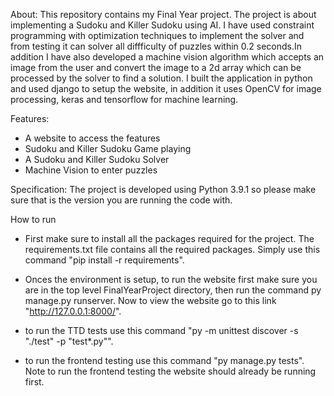 About:
This repository contains my Final Year project. The project is about implementing a Sudoku and Killer Sudoku using AI. I have used
constraint programming with optimization techniques to implement the solver and from testing it can solver all diffficulty of puzzles
within 0.2 seconds.In addition I have also developed a machine vision algorithm which accepts an image from the user and convert the image to a 2d array which can be processed by the solver to find a solution. I built the application in python and used django to setup the website, in
addition it uses OpenCV for image processing, keras and tensorflow for machine learning.

Features:

- A website to access the features
- Sudoku and Killer Sudoku Game playing
- A Sudoku and Killer Sudoku Solver
- Machine Vision to enter puzzles

Specification:
The project is developed using Python 3.9.1 so please make sure that is the version you are running the code with.

How to run

- First make sure to install all the packages required for the project. The requirements.txt file contains all the required
  packages. Simply use this command "pip install -r requirements".
- Onces the environment is setup, to run the website first make sure you are in the top level FinalYearProject directory, then run
  the command py manage.py runserver. Now to view the website go to this link "http://127.0.0.1:8000/".

- to run the TTD tests use this command "py -m unittest discover -s "./test" -p "test*.py"".
- to run the frontend testing use this command "py manage.py tests". Note to run the frontend testing the website should already be running first.
